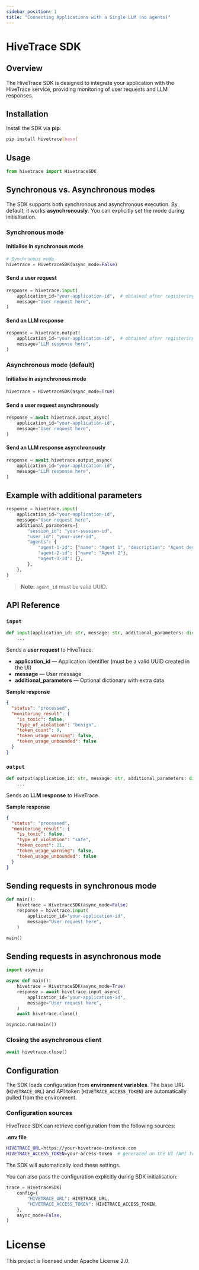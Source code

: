 ```yaml
---
sidebar_position: 1
title: "Connecting Applications with a Single LLM (no agents)"
---
```


# HiveTrace SDK

## Overview

The HiveTrace SDK is designed to integrate your application with the HiveTrace service, providing monitoring of user requests and LLM responses.

## Installation

Install the SDK via **pip**:

```bash
pip install hivetrace[base]
```

## Usage

```python
from hivetrace import HivetraceSDK
```

## Synchronous vs. Asynchronous modes

The SDK supports both synchronous and asynchronous execution. By default, it works **asynchronously**. You can explicitly set the mode during initialisation.

### Synchronous mode

#### Initialise in synchronous mode

```python
# Synchronous mode
hivetrace = HivetraceSDK(async_mode=False)
```

#### Send a user request

```python
response = hivetrace.input(
    application_id="your-application-id",  # obtained after registering the application in the UI
    message="User request here",
)
```

#### Send an LLM response

```python
response = hivetrace.output(
    application_id="your-application-id",  # obtained after registering the application in the UI
    message="LLM response here",
)
```

### Asynchronous mode (default)

#### Initialise in asynchronous mode

```python
hivetrace = HivetraceSDK(async_mode=True)
```

#### Send a user request asynchronously

```python
response = await hivetrace.input_async(
    application_id="your-application-id",
    message="User request here",
)
```

#### Send an LLM response asynchronously

```python
response = await hivetrace.output_async(
    application_id="your-application-id",
    message="LLM response here",
)
```

## Example with additional parameters

```python
response = hivetrace.input(
    application_id="your-application-id",
    message="User request here",
    additional_parameters={
        "session_id": "your-session-id",
        "user_id": "your-user-id",
        "agents": {
            "agent-1-id": {"name": "Agent 1", "description": "Agent description"},
            "agent-2-id": {"name": "Agent 2"},
            "agent-3-id": {},
        },
    },
)
```

> **Note:** `agent_id` must be valid UUID.

## API Reference

### `input`

```python
def input(application_id: str, message: str, additional_parameters: dict | None = None) -> dict:
    ...
```

Sends a **user request** to HiveTrace.

* **application_id** — Application identifier (must be a valid UUID created in the UI)
* **message** — User message
* **additional_parameters** — Optional dictionary with extra data

**Sample response**

```json
{
  "status": "processed",
  "monitoring_result": {
    "is_toxic": false,
    "type_of_violation": "benign",
    "token_count": 9,
    "token_usage_warning": false,
    "token_usage_unbounded": false
  }
}
```

### `output`

```python
def output(application_id: str, message: str, additional_parameters: dict | None = None) -> dict:
    ...
```

Sends an **LLM response** to HiveTrace.

**Sample response**

```json
{
  "status": "processed",
  "monitoring_result": {
    "is_toxic": false,
    "type_of_violation": "safe",
    "token_count": 21,
    "token_usage_warning": false,
    "token_usage_unbounded": false
  }
}
```

## Sending requests in synchronous mode

```python
def main():
    hivetrace = HivetraceSDK(async_mode=False)
    response = hivetrace.input(
        application_id="your-application-id",
        message="User request here",
    )

main()
```

## Sending requests in asynchronous mode

```python
import asyncio

async def main():
    hivetrace = HivetraceSDK(async_mode=True)
    response = await hivetrace.input_async(
        application_id="your-application-id",
        message="User request here",
    )
    await hivetrace.close()

asyncio.run(main())
```

### Closing the asynchronous client

```python
await hivetrace.close()
```

## Configuration

The SDK loads configuration from **environment variables**. The base URL (`HIVETRACE_URL`) and API token (`HIVETRACE_ACCESS_TOKEN`) are automatically pulled from the environment.

### Configuration sources

HiveTrace SDK can retrieve configuration from the following sources:

**.env file**

```bash
HIVETRACE_URL=https://your-hivetrace-instance.com
HIVETRACE_ACCESS_TOKEN=your-access-token  # generated on the UI (API Tokens page)
```

The SDK will automatically load these settings.

You can also pass the configuration explicitly during SDK initialisation:

```python
trace = HivetraceSDK(
    config={
        "HIVETRACE_URL": HIVETRACE_URL,
        "HIVETRACE_ACCESS_TOKEN": HIVETRACE_ACCESS_TOKEN,
    },
    async_mode=False,
)
``` 

License
========

This project is licensed under Apache License 2.0.